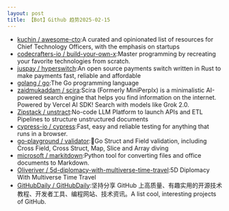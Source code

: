```yaml
---
layout: post
title: 【Bot】Github 趋势2025-02-15
---
```


* [kuchin / awesome-cto](https://github.com/kuchin/awesome-cto):A curated and opinionated list of resources for Chief Technology Officers, with the emphasis on startups
* [codecrafters-io / build-your-own-x](https://github.com/codecrafters-io/build-your-own-x):Master programming by recreating your favorite technologies from scratch.
* [juspay / hyperswitch](https://github.com/juspay/hyperswitch):An open source payments switch written in Rust to make payments fast, reliable and affordable
* [golang / go](https://github.com/golang/go):The Go programming language
* [zaidmukaddam / scira](https://github.com/zaidmukaddam/scira):Scira (Formerly MiniPerplx) is a minimalistic AI-powered search engine that helps you find information on the internet. Powered by Vercel AI SDK! Search with models like Grok 2.0.
* [Zipstack / unstract](https://github.com/Zipstack/unstract):No-code LLM Platform to launch APIs and ETL Pipelines to structure unstructured documents
* [cypress-io / cypress](https://github.com/cypress-io/cypress):Fast, easy and reliable testing for anything that runs in a browser.
* [go-playground / validator](https://github.com/go-playground/validator):💯Go Struct and Field validation, including Cross Field, Cross Struct, Map, Slice and Array diving
* [microsoft / markitdown](https://github.com/microsoft/markitdown):Python tool for converting files and office documents to Markdown.
* [Oliveriver / 5d-diplomacy-with-multiverse-time-travel](https://github.com/Oliveriver/5d-diplomacy-with-multiverse-time-travel):5D Diplomacy With Multiverse Time Travel
* [GitHubDaily / GitHubDaily](https://github.com/GitHubDaily/GitHubDaily):坚持分享 GitHub 上高质量、有趣实用的开源技术教程、开发者工具、编程网站、技术资讯。A list cool, interesting projects of GitHub.
